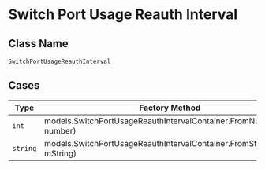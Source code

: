 
# Switch Port Usage Reauth Interval

## Class Name

`SwitchPortUsageReauthInterval`

## Cases

| Type | Factory Method |
|  --- | --- |
| `int` | models.SwitchPortUsageReauthIntervalContainer.FromNumber(int number) |
| `string` | models.SwitchPortUsageReauthIntervalContainer.FromString(string mString) |

